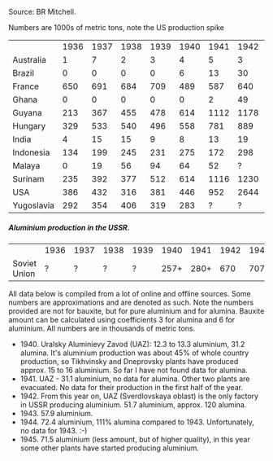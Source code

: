 Source: BR Mitchell.

Numbers are 1000s of metric tons, note the US production spike

|            |      |      |      |      |      |      |      |      |      |      |      |      |      |
|------------|------|------|------|------|------|------|------|------|------|------|------|------|------|
|            | 1936 | 1937 | 1938 | 1939 | 1940 | 1941 | 1942 | 1943 | 1944 | 1945 | 1946 | 1947 | 1948 |
| Australia  | 1    | 7    | 2    | 3    | 4    | 5    | 3    | 3    | 3    | 3    | 4    | 5    | 6    |
| Brazil     | 0    | 0    | 0    | 0    | 6    | 13   | 30   | 69   | 15   | 20   | 4    | 7    | 15   |
| France     | 650  | 691  | 684  | 709  | 489  | 587  | 640  | 946  | 666  | 258  | 449  | 680  | 804  |
| Ghana      | 0    | 0    | 0    | 0    | 0    | 2    | 49   | 107  | 109  | 149  | 116  | 97   | 142  |
| Guyana     | 213  | 367  | 455  | 478  | 614  | 1112 | 1178 | 1973 | 928  | 680  | 1134 | 1381 | 1996 |
| Hungary    | 329  | 533  | 540  | 496  | 558  | 781  | 889  | 998  | ?    | 44   | 101  | 340  | 446  |
| India      | 4    | 15   | 15   | 9    | 8    | 13   | 19   | 25   | 12   | 14   | 17   | 19   | 21   |
| Indonesia  | 134  | 199  | 245  | 231  | 275  | 172  | 298  | 650  | 275  | 164  | ?    | 25   | 438  |
| Malaya     | 0    | 19   | 56   | 94   | 64   | 52   | ?    | ?    | ?    | ?    | ?    | ?    | ?    |
| Surinam    | 235  | 392  | 377  | 512  | 614  | 1116 | 1230 | 1694 | 762  | 747  | 1020 | 1742 | 1983 |
| USA        | 386  | 432  | 316  | 381  | 446  | 952  | 2644 | 6333 | 2869 | 997  | 1122 | 1221 | 1480 |
| Yugoslavia | 292  | 354  | 406  | 319  | 283  | ?    | ?    | ?    | ?    | ?    | 71   | 88   | 144  |

#####  Aluminium production in the USSR. 

|              |      |      |      |      |      |      |      |      |      |      |      |      |      |
|--------------|------|------|------|------|------|------|------|------|------|------|------|------|------|
|              | 1936 | 1937 | 1938 | 1939 | 1940 | 1941 | 1942 | 1943 | 1944 | 1945 | 1946 | 1947 | 1948 |
| Soviet Union | ?    | ?    | ?    | ?    | 257+ | 280+ | 670  | 707+ | 830+ | 830+ | ?    | ?    | ?    |

All data below is compiled from a lot of online and offline sources.
Some numbers are approximations and are denoted as such. Note the
numbers provided are not for bauxite, but for pure aluminium and for
alumina. Bauxite amount can be calculated using coefficients 3 for
alumina and 6 for aluminium. All numbers are in thousands of metric
tons.

-   1940\. Uralsky Aluminievy Zavod (UAZ): 12.3 to 13.3 aluminium, 31.2
    alumina. It's aluminium production was about 45% of whole country
    production, so Tikhvinsky and Dneprovsky plants have produced
    approx. 15 to 16 aluminium. So far I have not found data for
    alumina.
-   1941\. UAZ - 31.1 aluminium, no data for alumina. Other two plants
    are evacuated. No data for their production in the first half of the
    year.
-   1942\. From this year on, UAZ (Sverdlovskaya oblast) is the only
    factory in USSR producing aluminium. 51.7 aluminium, approx. 120
    alumina.
-   1943\. 57.9 aluminium.
-   1944\. 72.4 aluminium, 111% alumina compared to 1943. Unfortunately,
    no data for 1943. :-)
-   1945\. 71.5 aluminium (less amount, but of higher quality), in this
    year some other plants have started producing aluminium.
